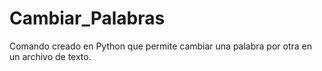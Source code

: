 # Cambiar_Palabras
Comando creado en Python que permite cambiar una palabra por otra en un archivo de texto.
